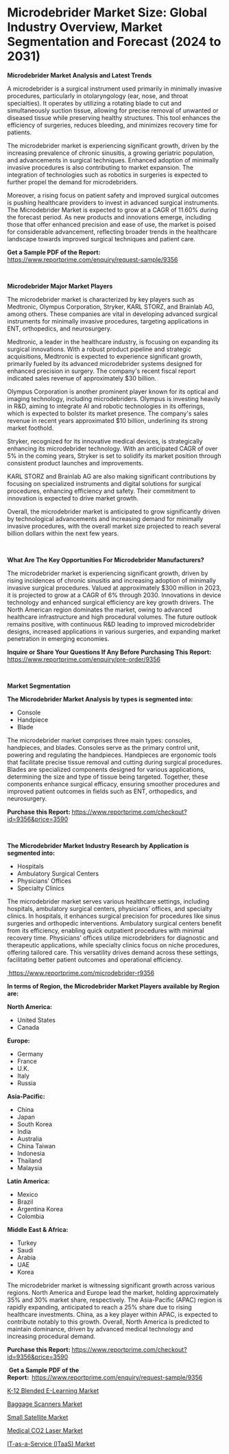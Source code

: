 <p><h1>Microdebrider Market Size: Global Industry Overview, Market Segmentation and Forecast (2024 to 2031)</h1></p><p><strong>Microdebrider Market Analysis and Latest Trends</strong></p>
<p><p>A microdebrider is a surgical instrument used primarily in minimally invasive procedures, particularly in otolaryngology (ear, nose, and throat specialties). It operates by utilizing a rotating blade to cut and simultaneously suction tissue, allowing for precise removal of unwanted or diseased tissue while preserving healthy structures. This tool enhances the efficiency of surgeries, reduces bleeding, and minimizes recovery time for patients.</p><p>The microdebrider market is experiencing significant growth, driven by the increasing prevalence of chronic sinusitis, a growing geriatric population, and advancements in surgical techniques. Enhanced adoption of minimally invasive procedures is also contributing to market expansion. The integration of technologies such as robotics in surgeries is expected to further propel the demand for microdebriders.</p><p>Moreover, a rising focus on patient safety and improved surgical outcomes is pushing healthcare providers to invest in advanced surgical instruments. The Microdebrider Market is expected to grow at a CAGR of 11.60% during the forecast period. As new products and innovations emerge, including those that offer enhanced precision and ease of use, the market is poised for considerable advancement, reflecting broader trends in the healthcare landscape towards improved surgical techniques and patient care.</p></p>
<p><strong>Get a Sample PDF of the Report:&nbsp;</strong> <a href="https://www.reportprime.com/enquiry/request-sample/9356?utm_campaign=24&utm_medium=2&utm_source=Github&utm_content=ia&utm_term=28112024&utm_id=microdebrider">https://www.reportprime.com/enquiry/request-sample/9356</a></p>
<p>&nbsp;</p>
<p><strong>Microdebrider Major Market Players</strong></p>
<p><p>The microdebrider market is characterized by key players such as Medtronic, Olympus Corporation, Stryker, KARL STORZ, and Brainlab AG, among others. These companies are vital in developing advanced surgical instruments for minimally invasive procedures, targeting applications in ENT, orthopedics, and neurosurgery.</p><p>Medtronic, a leader in the healthcare industry, is focusing on expanding its surgical innovations. With a robust product pipeline and strategic acquisitions, Medtronic is expected to experience significant growth, primarily fueled by its advanced microdebrider systems designed for enhanced precision in surgery. The company's recent fiscal report indicated sales revenue of approximately $30 billion.</p><p>Olympus Corporation is another prominent player known for its optical and imaging technology, including microdebriders. Olympus is investing heavily in R&D, aiming to integrate AI and robotic technologies in its offerings, which is expected to bolster its market presence. The company's sales revenue in recent years approximated $10 billion, underlining its strong market foothold.</p><p>Stryker, recognized for its innovative medical devices, is strategically enhancing its microdebrider technology. With an anticipated CAGR of over 5% in the coming years, Stryker is set to solidify its market position through consistent product launches and improvements.</p><p>KARL STORZ and Brainlab AG are also making significant contributions by focusing on specialized instruments and digital solutions for surgical procedures, enhancing efficiency and safety. Their commitment to innovation is expected to drive market growth.</p><p>Overall, the microdebrider market is anticipated to grow significantly driven by technological advancements and increasing demand for minimally invasive procedures, with the overall market size projected to reach several billion dollars within the next few years.</p></p>
<p>&nbsp;</p>
<p><strong>What Are The Key Opportunities For Microdebrider Manufacturers?</strong></p>
<p><p>The microdebrider market is experiencing significant growth, driven by rising incidences of chronic sinusitis and increasing adoption of minimally invasive surgical procedures. Valued at approximately $300 million in 2023, it is projected to grow at a CAGR of 6% through 2030. Innovations in device technology and enhanced surgical efficiency are key growth drivers. The North American region dominates the market, owing to advanced healthcare infrastructure and high procedural volumes. The future outlook remains positive, with continuous R&D leading to improved microdebrider designs, increased applications in various surgeries, and expanding market penetration in emerging economies.</p></p>
<p><strong>Inquire or Share Your Questions If Any Before Purchasing This Report:</strong> <a href="https://www.reportprime.com/enquiry/pre-order/9356?utm_campaign=24&utm_medium=2&utm_source=Github&utm_content=ia&utm_term=28112024&utm_id=microdebrider">https://www.reportprime.com/enquiry/pre-order/9356</a></p>
<p>&nbsp;</p>
<p><strong>Market Segmentation</strong></p>
<p><strong>The Microdebrider Market Analysis by types is segmented into:</strong></p>
<p><ul><li>Console</li><li>Handpiece</li><li>Blade</li></ul></p>
<p><p>The microdebrider market comprises three main types: consoles, handpieces, and blades. Consoles serve as the primary control unit, powering and regulating the handpieces. Handpieces are ergonomic tools that facilitate precise tissue removal and cutting during surgical procedures. Blades are specialized components designed for various applications, determining the size and type of tissue being targeted. Together, these components enhance surgical efficacy, ensuring smoother procedures and improved patient outcomes in fields such as ENT, orthopedics, and neurosurgery.</p></p>
<p><strong>Purchase this Report:&nbsp;</strong><a href="https://www.reportprime.com/checkout?id=9356&price=3590&utm_campaign=24&utm_medium=2&utm_source=Github&utm_content=ia&utm_term=28112024&utm_id=microdebrider">https://www.reportprime.com/checkout?id=9356&price=3590</a></p>
<p>&nbsp;</p>
<p><strong>The Microdebrider Market Industry Research by Application is segmented into:</strong></p>
<p><ul><li>Hospitals</li><li>Ambulatory Surgical Centers</li><li>Physicians’ Offices</li><li>Specialty Clinics</li></ul></p>
<p><p>The microdebrider market serves various healthcare settings, including hospitals, ambulatory surgical centers, physicians’ offices, and specialty clinics. In hospitals, it enhances surgical precision for procedures like sinus surgeries and orthopedic interventions. Ambulatory surgical centers benefit from its efficiency, enabling quick outpatient procedures with minimal recovery time. Physicians’ offices utilize microdebriders for diagnostic and therapeutic applications, while specialty clinics focus on niche procedures, offering tailored care. This versatility drives demand across these settings, facilitating better patient outcomes and operational efficiency.</p></p>
<p><a href="https://www.reportprime.com/microdebrider-r9356?utm_campaign=24&utm_medium=2&utm_source=Github&utm_content=ia&utm_term=28112024&utm_id=microdebrider">&nbsp;https://www.reportprime.com/microdebrider-r9356</a></p>
<p><strong>In terms of Region, the Microdebrider Market Players available by Region are:</strong></p>
<p>
    <p> <strong> North America: </strong>
        <ul>
            <li>United States</li>
            <li>Canada</li>
        </ul>
        </p> 
    <p> <strong> Europe: </strong>
        <ul>
            <li>Germany</li>
            <li>France</li>
            <li>U.K.</li>
            <li>Italy</li>
            <li>Russia</li>
        </ul>
        </p> 
    <p> <strong> Asia-Pacific: </strong>
        <ul>
            <li>China</li>
            <li>Japan</li>
            <li>South Korea</li>
            <li>India</li>
            <li>Australia</li>
            <li>China Taiwan</li>
            <li>Indonesia</li>
            <li>Thailand</li>
            <li>Malaysia</li>
        </ul>
        </p> 
    <p> <strong> Latin America: </strong>
        <ul>
            <li>Mexico</li>
            <li>Brazil</li>
            <li>Argentina Korea</li>
            <li>Colombia</li>
        </ul>
        </p> 
    <p> <strong> Middle East & Africa: </strong>
        <ul>
            <li>Turkey</li>
            <li>Saudi</li>
            <li>Arabia</li>
            <li>UAE</li>
            <li>Korea</li>
        </ul>
    </p>
    </p>
<p><p>The microdebrider market is witnessing significant growth across various regions. North America and Europe lead the market, holding approximately 35% and 30% market share, respectively. The Asia-Pacific (APAC) region is rapidly expanding, anticipated to reach a 25% share due to rising healthcare investments. China, as a key player within APAC, is expected to contribute notably to this growth. Overall, North America is predicted to maintain dominance, driven by advanced medical technology and increasing procedural demand.</p></p>
<p><strong>Purchase this Report: </strong><a href="https://www.reportprime.com/checkout?id=9356&price=3590&utm_campaign=24&utm_medium=2&utm_source=Github&utm_content=ia&utm_term=28112024&utm_id=microdebrider">https://www.reportprime.com/checkout?id=9356&price=3590</a></p>
<p>&nbsp;<strong>Get a Sample PDF of the Report:&nbsp;&nbsp;</strong><a href="https://www.reportprime.com/enquiry/request-sample/9356?utm_campaign=24&utm_medium=2&utm_source=Github&utm_content=ia&utm_term=28112024&utm_id=microdebrider">https://www.reportprime.com/enquiry/request-sample/9356</a></p>
<p><strong></strong></p>
<p><p><a href="https://issuu.com/reportprime-2/docs/k-12-blended-e-learning-market-size_63ded1bc39cd52?utm_campaign=24&utm_medium=2&utm_source=Github&utm_content=ia&utm_term=28112024&utm_id=microdebrider">K-12 Blended E-Learning Market</a></p><p><a href="https://www.linkedin.com/pulse/baggage-scanners-market-trends-detailed-study-its-segmentation-4fxfe?utm_campaign=24&utm_medium=2&utm_source=Github&utm_content=ia&utm_term=28112024&utm_id=microdebrider">Baggage Scanners Market</a></p><p><a href="https://www.linkedin.com/pulse/market-insights-global-small-satellite-forecast-innovation-nlm5e?utm_campaign=24&utm_medium=2&utm_source=Github&utm_content=ia&utm_term=28112024&utm_id=microdebrider">Small Satellite Market</a></p><p><a href="https://github.com/YashRP12/Market-Research-Report-List-6/blob/main/medical-co2-laser-market.md?utm_campaign=24&utm_medium=2&utm_source=Github&utm_content=ia&utm_term=28112024&utm_id=microdebrider">Medical CO2 Laser Market</a></p><p><a href="https://issuu.com/reportprime-2/docs/it-as-a-service-itaas-market-size-2_a4dae89bb05685?utm_campaign=24&utm_medium=2&utm_source=Github&utm_content=ia&utm_term=28112024&utm_id=microdebrider">IT-as-a-Service (ITaaS) Market</a></p></p>
